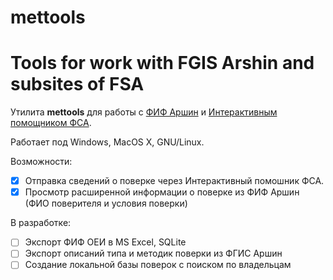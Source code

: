 # mettools
Tools for work with FGIS Arshin and subsites of FSA
=====================================================

Утилита **mettools** для работы с [ФИФ Аршин](https://fgis.gost.ru/#!/mt) и [Интерактивным помощником ФСА](https://support.fsa.gov.ru).

Работает под Windows, MacOS X, GNU/Linux.

Возможности:

- [X] Отправка сведений о поверке через Интерактивный помошник ФСА.
- [X] Просмотр расширенной информации о поверке из ФИФ Аршин (ФИО поверителя и условия поверки)

В разработке:

- [ ] Экспорт ФИФ ОЕИ в MS Excel, SQLite
- [ ] Экспорт описаний типа и методик поверки из ФГИС Аршин
- [ ] Создание локальной базы поверок с поиском по владельцам
